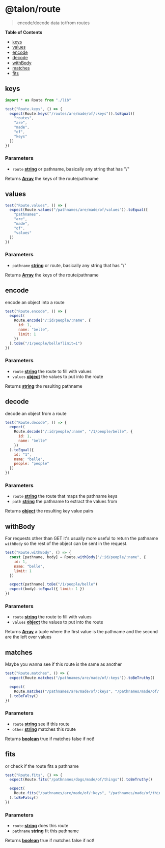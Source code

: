 <!-- Generated by @talon/sip. Update this documentation by updating the source code. -->

# @talon/route

> encode/decode data to/from routes

**Table of Contents**

<!-- toc -->

- [keys](#keys)
- [values](#values)
- [encode](#encode)
- [decode](#decode)
- [withBody](#withbody)
- [matches](#matches)
- [fits](#fits)

<!-- tocstop -->

## keys

```js
import * as Route from "./lib"

test("Route.keys", () => {
  expect(Route.keys("/routes/are/made/of/:keys")).toEqual([
    "routes",
    "are",
    "made",
    "of",
    "keys"
  ])
})
```

### Parameters

- `route` **[string][1]** or pathname, basically any string that has "/"

Returns **[Array][2]** the keys of the route/pathname

## values

```js
test("Route.values", () => {
  expect(Route.values("/pathnames/are/made/of/values")).toEqual([
    "pathnames",
    "are",
    "made",
    "of",
    "values"
  ])
})
```

### Parameters

- `pathname` **[string][1]** or route, basically any string that has "/"

Returns **[Array][2]** the keys of the route/pathname

## encode

encode an object into a route

```js
test("Route.encode", () => {
  expect(
    Route.encode("/:id/people/:name", {
      id: 1,
      name: "belle",
      limit: 1
    })
  ).toBe("/1/people/belle?limit=1")
})
```

### Parameters

- `route` **[string][1]** the route to fill with values
- `values` **[object][3]** the values to put into the route

Returns **[string][1]** the resulting pathname

## decode

decode an object from a route

```js
test("Route.decode", () => {
  expect(
    Route.decode("/:id/people/:name", "/1/people/belle", {
      id: 1,
      name: "belle"
    })
  ).toEqual({
    id: "1",
    name: "belle",
    people: "people"
  })
})
```

### Parameters

- `route` **[string][1]** the route that maps the pathname keys
- `path` **[string][1]** the pathname to extract the values from

Returns **[object][3]** the resulting key value pairs

## withBody

For requests other than GET it's usually more useful to return the pathname `withBody` so the rest of the object can
be sent in the request.

```js
test("Route.withBody", () => {
  const [pathname, body] = Route.withBody("/:id/people/:name", {
    id: 1,
    name: "belle",
    limit: 1
  })

  expect(pathname).toBe("/1/people/belle")
  expect(body).toEqual({ limit: 1 })
})
```

### Parameters

- `route` **[string][1]** the route to fill with values
- `values` **[object][3]** the values to put into the route

Returns **[Array][2]** a tuple where the first value is the pathname and the second are the left over values

## matches

Maybe you wanna see if this route is the same as another

```js
test("Route.matches", () => {
  expect(Route.matches("/pathnames/are/made/of/:keys")).toBeTruthy()

  expect(
    Route.matches("/pathnames/are/made/of/:keys", "/pathnames/made/of/:keys")
  ).toBeFalsy()
})
```

### Parameters

- `route` **[string][1]** see if this route
- `other` **[string][1]** matches this route

Returns **[boolean][4]** true if matches false if not!

## fits

or check if the route fits a pathname

```js
test("Route.fits", () => {
  expect(Route.fits("/pathnames/dogs/made/of/things")).toBeTruthy()

  expect(
    Route.fits("/pathnames/are/made/of/:keys", "/pathnames/made/of/things")
  ).toBeFalsy()
})
```

### Parameters

- `route` **[string][1]** does this route
- `pathname` **[string][1]** fit this pathname

Returns **[boolean][4]** true if matches false if not!

[1]: https://developer.mozilla.org/docs/Web/JavaScript/Reference/Global_Objects/String
[2]: https://developer.mozilla.org/docs/Web/JavaScript/Reference/Global_Objects/Array
[3]: https://developer.mozilla.org/docs/Web/JavaScript/Reference/Global_Objects/Object
[4]: https://developer.mozilla.org/docs/Web/JavaScript/Reference/Global_Objects/Boolean

